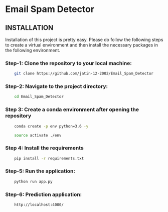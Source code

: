 # Email Spam Detector

## INSTALLATION
Installation of this project is pretty easy. Please do follow the following steps to create a virtual environment and then install the necessary packages in the following environment.

### Step-1: Clone the repository to your local machine:
```bash
    git clone https://github.com/jatin-12-2002/Email_Spam_Detector
```

### Step-2: Navigate to the project directory:
```bash
    cd Email_Spam_Detector
```

### Step 3: Create a conda environment after opening the repository

```bash
    conda create -p env python=3.6 -y
```

```bash
    source activate ./env
```

### Step 4: Install the requirements
```bash
    pip install -r requirements.txt
```

### Step-5: Run the application:
```bash
    python run app.py
```

### Step-6: Prediction application:
```bash
    http://localhost:4000/
```